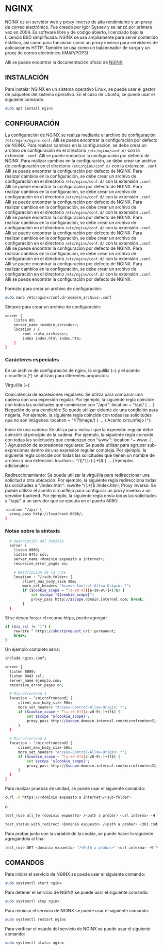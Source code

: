 # NGINX

NGINX es un servidor web y proxy inverso de alto rendimiento y un proxy de correo electrónico. Fue creado por Igor Sysoev y se lanzó por primera vez en 2004. Es software libre y de código abierto, licenciado bajo la Licencia BSD simplificada. NGINX se usa ampliamente para servir contenido estático, así como para funcionar como un proxy inverso para servidores de aplicaciones HTTP. También se usa como un balanceador de carga y un proxy de correo electrónico (IMAP/POP3).

Allí se puede encontrar la documentación oficial de [NGINX](https://nginx.org/en/docs/)

## INSTALACIÓN

Para instalar NGINX en un sistema operativo Linux, se puede usar el gestor de paquetes del sistema operativo. En el caso de Ubuntu, se puede usar el siguiente comando:

```bash
sudo apt install nginx
```

## CONFIGURACIÓN

La configuración de NGINX se realiza mediante el archivo de configuración `/etc/nginx/nginx.conf`. Allí se puede encontrar la configuración por defecto de NGINX. Para realizar cambios en la configuración, se debe crear un archivo de configuración en el directorio `/etc/nginx/conf.d/` con la extensión `.conf`. Allí se puede encontrar la configuración por defecto de NGINX. Para realizar cambios en la configuración, se debe crear un archivo de configuración en el directorio `/etc/nginx/conf.d/` con la extensión `.conf`. Allí se puede encontrar la configuración por defecto de NGINX. Para realizar cambios en la configuración, se debe crear un archivo de configuración en el directorio `/etc/nginx/conf.d/` con la extensión `.conf`. Allí se puede encontrar la configuración por defecto de NGINX. Para realizar cambios en la configuración, se debe crear un archivo de configuración en el directorio `/etc/nginx/conf.d/` con la extensión `.conf`. Allí se puede encontrar la configuración por defecto de NGINX. Para realizar cambios en la configuración, se debe crear un archivo de configuración en el directorio `/etc/nginx/conf.d/` con la extensión `.conf`. Allí se puede encontrar la configuración por defecto de NGINX. Para realizar cambios en la configuración, se debe crear un archivo de configuración en el directorio `/etc/nginx/conf.d/` con la extensión `.conf`. Allí se puede encontrar la configuración por defecto de NGINX. Para realizar cambios en la configuración, se debe crear un archivo de configuración en el directorio `/etc/nginx/conf.d/` con la extensión `.conf`. Allí se puede encontrar la configuración por defecto de NGINX. Para realizar cambios en la configuración, se debe crear un archivo de configuración en el directorio `/etc/nginx/conf.d/` con la extensión `.conf`. Allí se puede encontrar la configuración por defecto de NGINX. Para realizar cambios en la configuración, se debe crear un archivo de configuración en el directorio `/etc/nginx/conf.d/` con la extensión `.conf`. Allí se puede encontrar la configuración por defecto de NGINX.

Formato para crear un archivo de configuración:

```bash
sudo nano /etc/nginx/conf.d/<nombre_archivo>.conf
```

Sintaxis para crear un archivo de configuración:

```bash
server {
    listen 80;
    server_name <nombre_servidor>;
    location / {
        root <ruta_archivos>;
        index index.html index.htm;
    }
}
```

### Carácteres especiales

En un archivo de configuración de nginx, la virgulilla (~) y el acento circunflejo (^) se utilizan para diferentes propósitos:

Virgulilla (~):

Coincidencia de expresiones regulares: Se utiliza para comparar una cadena con una expresión regular. Por ejemplo, la siguiente regla coincide con todas las solicitudes que comienzan con "/api/":
location ~ ^/api/ {
...
}
Negación de una condición: Se puede utilizar delante de una condición para negarla. Por ejemplo, la siguiente regla coincide con todas las solicitudes que no son imágenes:
location ~ ^/(?!image/) {
...
}
Acento circunflejo (^):

Inicio de una cadena: Se utiliza para indicar que la expresión regular debe coincidir al principio de la cadena. Por ejemplo, la siguiente regla coincide con todas las solicitudes que comienzan con "www.":
location ^~ www\. {
...
}
Agrupación de expresiones regulares: Se puede utilizar para agrupar sub-expresiones dentro de una expresión regular compleja. Por ejemplo, la siguiente regla coincide con todas las solicitudes que tienen un nombre de archivo y una extensión:
location ~ ^/([^/]+)\.(.+)$ {
...
}
Ejemplos adicionales:

Redireccionamiento: Se puede utilizar la virgulilla para redireccionar una solicitud a otra ubicación. Por ejemplo, la siguiente regla redirecciona todas las solicitudes a "/index.html":
rewrite ^/(.\*)$ /index.html;
Proxy inverso: Se puede utilizar el acento circunflejo para configurar un proxy inverso a un servidor backend. Por ejemplo, la siguiente regla envía todas las solicitudes a "/api/" a un servidor que se ejecuta en el puerto 8080:

```bash
location ^/api/ {
  proxy_pass http://localhost:8080/;
}
```

### Notas sobre la sintaxis

```bash
  # Descripción del dominio
  server {
    listen 8080;
    listen 8443 ssl;
    server_name <dominio expuesto a internet>;
    recursive_error_pages on;

    # Descripción de la ruta
    location ~ ^/<sub-folder> {
        client_max_body_size 50m;
        more_set_headers "Access-Control-Allow-Origin: *";
        if ($cookie_scope ~ ^[a-z0-9]([a-z0-9\-]+)?$) {
            set $scope "${cookie_scope}";
            proxy_pass http://$scope.domain.internal.com; break;
        }
  }
```

Si se desea forzar el recurso https, puede agregar:

```bash
if ($is_ssl != "1") {
    rewrite ^ https://$host$request_uri? permanent;
    break;
}
```

Un ejemplo completo sería:

```bash
include nginx.conf;

server {
  listen 8080;
  listen 8443 ssl;
  server_name ejemplo.com;
  recursive_error_pages on;

  # Microfrontend 1
  location ~ ^/microfrontend1 {
      client_max_body_size 50m;
      more_set_headers "Access-Control-Allow-Origin: *";
      if ($cookie_scope ~ ^[a-z0-9]([a-z0-9\-]+)?$) {
          set $scope "${cookie_scope}";
          proxy_pass http://$scope.domain.internal.com/microfrontend1; break;
      }
  }

  # Microfrontend 2
  location ~ ^/microfrontend2 {
      client_max_body_size 50m;
      more_set_headers "Access-Control-Allow-Origin: *";
      if ($cookie_scope ~ ^[a-z0-9]([a-z0-9\-]+)?$) {
          set $scope "${cookie_scope}";
          proxy_pass http://$scope.domain.internal.com/microfrontend2; break;
      }
  }
}
```

Para realizar pruebas de unidad, se puede usar el siguiente comando:

```bash
curl -k https://<dominio expuesto a internet>/<sub-folder>
```

o

```bash
test_rule all_fe <dominio expuesto> /<path a probar> <url interna> -H "<pseudónimo>-ssl:1"

test_status_with_redirect <Dominio expuesto> /<path a probar> <301 código esperado> '<path completo>'
```

Para probar junto con la variable de la cookie, se puede hacer lo siguiente agregándola al final.

```bash
test_rule GET <dominio expuesto> "/<Path a probar>" <url interna> -H "<pseudónimo>-ssl:1" -H "cookie-scope:dev"
```

## COMANDOS

Para iniciar el servicio de NGINX se puede usar el siguiente comando:

```bash
sudo systemctl start nginx
```

Para detener el servicio de NGINX se puede usar el siguiente comando:

```bash
sudo systemctl stop nginx
```

Para reiniciar el servicio de NGINX se puede usar el siguiente comando:

```bash
sudo systemctl restart nginx
```

Para verificar el estado del servicio de NGINX se puede usar el siguiente comando:

```bash
sudo systemctl status nginx
```
